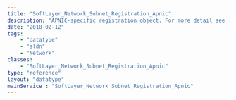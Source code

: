 ```yaml
---
title: "SoftLayer_Network_Subnet_Registration_Apnic"
description: "APNIC-specific registration object. For more detail see [SoftLayer_Network_Subnet_Registration](/reference/datatypes/SoftLayer_Network_Subnet_Registration). "
date: "2018-02-12"
tags:
    - "datatype"
    - "sldn"
    - "Network"
classes:
    - "SoftLayer_Network_Subnet_Registration_Apnic"
type: "reference"
layout: "datatype"
mainService : "SoftLayer_Network_Subnet_Registration_Apnic"
---
```

